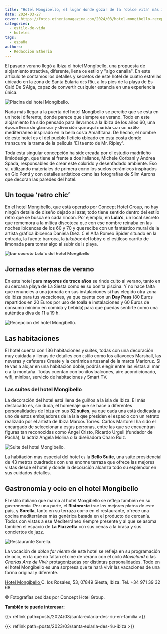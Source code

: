 ```yaml
---
title: "Hotel Mongibello, el lugar donde gozar de la 'dolce vita' más ibicenca"
date: 2024-03-27
cover: https://fotos.etheriamagazine.com/2024/03/hotel-mongibello-recepcion.jpg
categories: 
  - estilo-de-vida
  - hoteles
tags: 
  - españa
authors: 
  - Redacción Etheria
---
```


El pasado verano llegó a Ibiza el hotel Mongibello, una propuesta de alojamiento 
atractiva, diferente, llena de estilo y "algo canalla". En este artículo te contamos los 
detalles y secretos de este hotel de cuatro estrellas ubicado en la zona de Santa 
Eulària des Riu, a los pies de la playa de Es Caló De S’Alga, capaz de convertir 
cualquier estancia en una experiencia única. 

![Piscina del hotel Mongibello.](https://fotos.etheriamagazine.com/2024/03/hotel-mongibello-piscina.jpg "Piscina del hotel Mongibello.")

Nada más llegar a la puerta del hotel Mongibello se percibe que se está en un hotel 
diferente, donde parece que siempre es verano. Todo en este alojamiento ha sido pensado 
para llevarnos a la Ibiza de los años 60, una época llena de glamour y diversión que 
aquí marida con un estilo mediterráneo inspirado en la bella costa Amalfitana. De hecho, 
el nombre de este hotel es el del pueblo ficticio ubicado en esta costa donde transcurre 
la trama de la película 'El talento de Mr. Ripley'. 

Toda esta singular concepción ha sido creada por el estudio madrileño Ilmiodesign, que 
tiene al frente a dos italianos, Michele Corbani y Andrea Spada, responsables de crear 
este colorido y desenfadado ambiente. Eso sí, utilizando materiales de primera como los 
suelos cerámicos inspirados en Gio Ponti y con detalles artísticos como las fotografías 
de Slim Aarons que decoran las paredes del hotel. 

## Un toque ‘retro chic’

En el hotel Mongibello, que está operado por Concept Hotel Group, no hay ningún detalle 
de diseño dejado al azar, todo tiene sentido dentro del estilo retro que se busca en 
cada rincón. Por ejemplo, en **Lola’s**, un local secreto que rememora a la mítica 
discoteca que con ese nombre reinaba en las noches ibicencas de los 60 y 70 y que recibe 
con un fantástico mural de la artista gráfica ibicenca Daniela Díez. O el Alfa Romeo 
Spider situado en la entrada, la fuente barroca, la _jukebox_ del lobby o el estiloso 
carrito de limonada para tomar algo al subir de la playa. 

![bar secreto Lola's del hotel Mongibello](https://fotos.etheriamagazine.com/2024/03/hotel-mongibello-lolas.jpg "'Speakeasy' Lola's.")

## Jornadas eternas de verano

En este hotel para **mayores de trece años** se rinde culto al verano, tanto en su 
cercana playa de La Siesta como en su bonita piscina. Y no hace falta que renuncies a 
una jornada en sus instalaciones si has elegido otra zona de Ibiza para tus vacaciones, 
ya que cuenta con un **Day Pass** (80 Euros repartidos en 20 Euros por uso de toalla e 
instalaciones y 60 Euros de consumo mínimo en comida y bebida) para que puedas sentirte 
como una auténtica diva de 11 a 19 h. 

![Recepción del hotel Mongibello.](https://fotos.etheriamagazine.com/2024/03/hotel-mongibello-recepcion.jpg "Recepción del hotel Mongibello.")

## Las habitaciones

El hotel cuenta con 136 habitaciones y suites, todas con una decoración muy cuidada y 
llenas de detalles con estilo como los altavoces Marshall, las neveras y cafeteras 
Create y la cerámica artesanal de la marca Maricruz. Si te vas a alojar en una 
habitación doble, podrás elegir entre las vistas al mar o a la montaña. Todas cuentan 
con bonitos balcones, aire acondicionado, wifi, minibar, servicio de habitaciones y 
Smart TV. 

### Las suites del hotel Mongibello

La decoración del hotel está llena de guiños a la isla de Ibiza. El más destacado es, 
sin duda, el homenaje que se hace a diferentes personalidades de Ibiza en sus **32 
suites**, ya que cada una está dedicada a uno de estos embajadores de la isla que 
presiden el espacio con un retrato realizado por el artista de Ibiza Marcos Torres. 
Carlos Martorell ha sido el encargado de seleccionar a estas personas, entre las que se 
encuentran figuras tan reconocidas como Ángel Cristo, Ricardo Urgell (fundador de 
Pachá), la actriz Ángela Molina o la diseñadora Charo Ruiz. 

![Suite del hotel Mongibello.](https://fotos.etheriamagazine.com/2024/03/hotel-mongibello-suite.jpg "Suite del hotel Mongibello.")

La habitación más especial del hotel es la **Bello Suite**, una suite presidencial de 43 
metros cuadrados con una enorme terraza que ofrece las mejores vistas desde el hotel y 
donde la decoración alcanza todo su esplendor en sus cuidados detalles. 

## Gastronomía y ocio en el hotel Mongibello

El estilo italiano que marca al hotel Mongibello se refleja también en su gastronomía. 
Por una parte, el **Ristorante** trae los mejores platos de este país, y **Sorella**, 
tanto en su terraza como en el restaurante, ofrece una cocina mediterránea más genérica 
basada en el producto de cercanía. Todos con vistas a ese Mediterráneo siempre presente 
y al que se asoma también el espacio de **La Piazzetta** con sus cenas a la brasa y sus 
conciertos de jazz. 

![Restaurante Sorella.](https://fotos.etheriamagazine.com/2024/03/hotel-mongibello-restaurante-sorella.jpg "Restaurante Sorella.")

La vocación de _dolce far niente_ de este hotel se refleja en su programación de ocio, 
en la que no faltan el cine de verano con el ciclo _Movieland_ o las _Charlas Arte de 
Vivir_ protagonizadas por distintas personalidades. Todo en el hotel Mongibello es una 
sorpresa que te hará vivir las vacaciones de una forma original y diferente. 

[Hotel Mongibello ](http://www.mongibelloibiza.com)C. los Rosales, 53, 07849 Siesta, 
Ibiza. Tel. +34 971 39 32 68 

© Fotografías cedidas por Concept Hotel Group. 

**También te puede interesar:** 

{{< reflink path=posts/2024/03/santa-eularia-des-riu-en-familia >}} 

{{< reflink path=posts/2023/03/santa-eularia-des-riu-ibiza >}}
